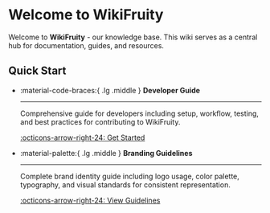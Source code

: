 # Welcome to WikiFruity

Welcome to **WikiFruity** - our knowledge base. This wiki serves as a central hub for documentation, guides, and resources.

## Quick Start

<div class="grid cards" markdown>

-   :material-code-braces:{ .lg .middle } __Developer Guide__

    ---

    Comprehensive guide for developers including setup, workflow, testing, and best practices for contributing to WikiFruity.

    [:octicons-arrow-right-24: Get Started](developer-guide.md)

-   :material-palette:{ .lg .middle } __Branding Guidelines__

    ---

    Complete brand identity guide including logo usage, color palette, typography, and visual standards for consistent representation.

    [:octicons-arrow-right-24: View Guidelines](branding.md)

</div>
